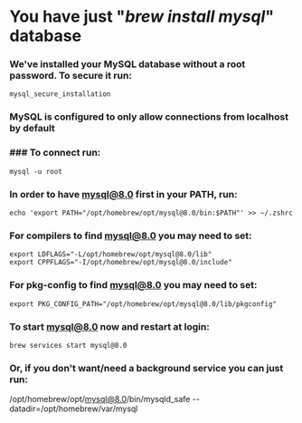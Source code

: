 # You have just "_brew install mysql_" database

### We've installed your MySQL database without a root password. To secure it run:
```
mysql_secure_installation
```

### MySQL is configured to only allow connections from localhost by default

### ### To connect run:
```
mysql -u root
```

### In order to have mysql@8.0 first in your PATH, run:
```
echo 'export PATH="/opt/homebrew/opt/mysql@8.0/bin:$PATH"' >> ~/.zshrc
```

### For compilers to find mysql@8.0 you may need to set:
```
export LDFLAGS="-L/opt/homebrew/opt/mysql@8.0/lib"
export CPPFLAGS="-I/opt/homebrew/opt/mysql@8.0/include"
```

### For pkg-config to find mysql@8.0 you may need to set:
```
export PKG_CONFIG_PATH="/opt/homebrew/opt/mysql@8.0/lib/pkgconfig"
```

### To start mysql@8.0 now and restart at login:
```
brew services start mysql@8.0
```

### Or, if you don't want/need a background service you can just run:
  /opt/homebrew/opt/mysql@8.0/bin/mysqld_safe --datadir\=/opt/homebrew/var/mysql